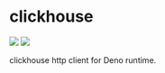 # clickhouse

[![](https://img.shields.io/github/workflow/status/3beca/clickhouse/Deno?style=flat-square)](https://github.com/3beca/clickhouse/actions)
[![](https://img.shields.io/codecov/c/gh/3beca/clickhouse?style=flat-square)](https://codecov.io/gh/3beca/clickhouse)

clickhouse http client for Deno runtime.
